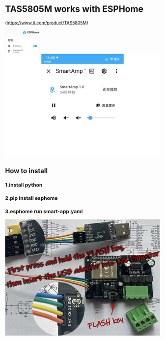 # TAS5805M works with ESPHome 
(https://www.ti.com/product/TAS5805M)

![Smart Amplifier ESP32](/photos/201.jpg)
![Smart Amplifier ESP32](/photos/202.jpg)
## How to install
### 1.install python
### 2.pip install esphome
### 3.esphome run smart-app.yaml

![Smart Amplifier ESP32](/photos/003-800.jpg)

